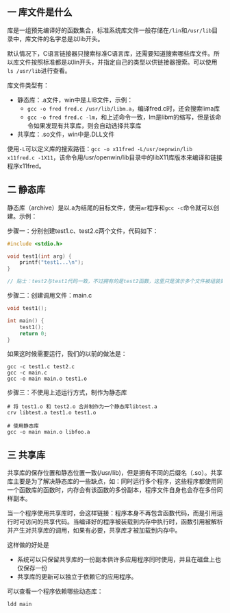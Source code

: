 ## 一 库文件是什么

库是一组预先编译好的函数集合，标准系统库文件一般存储在`/lin`和`/usr/lib`目录中，库文件的名字总是以lib开头。  

默认情况下，C语言链接器只搜索标准C语言库，还需要知道搜索哪些库文件。所以库文件按照标准都是以lin开头，并指定自己的类型以供链接器搜索。可以使用`ls /usr/lib`进行查看。  

库文件类型有：
- 静态库：.a文件，win中是.LIB文件，示例：
  - `gcc -o fred fred.c /usr/lib/libm.a`，编译fred.c时，还会搜索lima库
  - `gcc -o fred fred.c -lm`，和上述命令一致，lm是libm的缩写，但是该命令如果发现有共享库，则会自动选择共享库
- 共享库：.so文件，win中是.DLL文件

使用`-L`可以定义库的搜索路径：`gcc -o x11fred -L/usr/oepnwin/lib x11fred.c -1X11`，该命令用/usr/openwin/lib目录中的libX11库版本来编译和链接程序x11fred。  

## 二 静态库

静态库（archive）是以.a为结尾的目标文件，使用`ar`程序和`gcc -c`命令就可以创建。示例：    

步骤一：分别创建test1.c、test2.c两个文件，代码如下：
```c
#include <stdio.h>

void test1(int arg) {
    printf("test1...\n");
}

// 贴士：test2与test1代码一致，不过拥有的是test2函数，这里只是演示多个文件被组装到静态库中
```

步骤二：创建调用文件：main.c
```c
void test1();

int main() {
    test1();
    return 0;
}

```
如果这时候需要运行，我们的以前的做法是：
```
gcc -c test1.c test2.c
gcc -c main.c
gcc -o main main.o test1.o
```

步骤三：不使用上述运行方式，制作为静态库
```
# 将 test1.o 和 test2.o 合并制作为一个静态库libtest.a
crv libtest.a test1.o test1.o

# 使用静态库
gcc -o main main.o libfoo.a
```

## 三 共享库

共享库的保存位置和静态位置一致(/usr/lib)，但是拥有不同的后缀名（.so）。共享库主要是为了解决静态库的一些缺点，如：同时运行多个程序，这些程序都使用同一个函数库的函数时，内存会有该函数的多份副本，程序文件自身也会存在多份同样副本。    

当一个程序使用共享库时，会这样链接：程序本身不再包含函数代码，而是引用运行时可访问的共享代码。当编译好的程序被装载到内存中执行时，函数引用被解析并产生对共享库的调用，如果有必要，共享库才被加载到内存中。  

这样做的好处是
- 系统可以只保留共享库的一份副本供许多应用程序同时使用，并且在磁盘上也仅保存一份
- 共享库的更新可以独立于依赖它的应用程序。

可以查看一个程序依赖哪些动态库：
```
ldd main
```